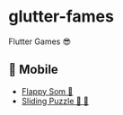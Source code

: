 # glutter-fames

Flutter Games 😎

## 📱 Mobile

- <a href="flappy_som">Flappy Som 🤖<a>
- <a href="sliderr">Sliding Puzzle 🧩 🤖<a>
